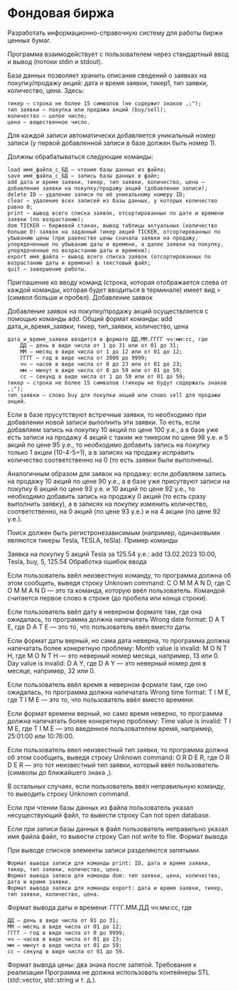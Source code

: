 # Фондовая биржа

Разработать информационно-справочную систему для работы биржи ценных бумаг.

Программа взаимодействует с пользователем через стандартный ввод и вывод (потоки stdin и stdout).

База данных позволяет хранить описания сведений о заявках на покупку/продажу акций: дата и время заявки, тикер1, тип заявки, количество, цена. Здесь:

    тикер — строка не более 15 символов (не содержит знаков ,;");
    тип заявки — покупка или продажа акций (buy/sell);
    количество — целое число;
    цена — вещественное число.

Для каждой записи автоматически добавляется уникальный номер записи (у первой добавленной записи в базе должен быть номер 1).

Должны обрабатываться следующие команды:

    load имя_файла_с_БД — чтение базы данных из файла;
    save имя_файла_с_БД — запись базы данных в файл;
    add дата и время заявки, тикер, тип заявки, количество, цена — добавление заявки на покупку/продажу акций (добавление записи);
    delete ID — удаление записи по её уникальному номеру ID;
    clear — удаление всех записей из базы данных, у которых количество равно 0;
    print — вывод всего списка заявок, отсортированных по дате и времени заявки (по возрастанию);
    dom TICKER — биржевой стакан, вывод таблицы актуальных (количество больше 0) заявок на заданный тикер акций TICKER, отсортированных по убыванию цены (при равенстве цены сначала заявки на продажу, упорядоченные по убыванию даты и времени, а далее заявки на покупку, упорядоченные по возрастанию даты и времени);
    export имя_файла — вывод всего списка заявок (отсортированных по возрастанию даты и времени) в текстовый файл;
    quit — завершение работы.

Приглашение ко вводу команд (строка, которая отображается слева от каждой команды, которая будет вводиться в терминале) имеет вид > (символ больше и пробел).
Добавление заявок

Добавление заявок на покупку/продажу акций осуществляется с помощью команды add. Общий формат команды: add дата_и_время_заявки, тикер, тип_заявки, количество, цена

    дата_и_время_заявки вводится в формате ДД.ММ.ГГГГ чч:мм:сс, где
        ДД — день в виде числа от 1 до 31 или от 01 до 31;
        MM — месяц в виде числа от 1 до 12 или от 01 до 12;
        ГГГГ — год в виде числа от 2000 до 9999;
        чч — часов в виде числа от 0 до 23 или от 01 до 23;
        мм — минут в виде числа от 0 до 59 или от 01 до 59;
        сс — секунд в виде числа от 1 до 59 или от 01 до 59;
    тикер — строка не более 15 символов (тикеры не будут содержать знаков ,;");
    тип_заявки — слово buy для покупки акций или слово sell для продажи акций.

Если в базе прусутствуют встречные заявки, то необходимо при добавлении новой записи выполнить эти заявки. То есть, если добавляем запись на покупку 10 акций по цене 100 у.е., а в базе уже есть записи на продажу 4 акций с таким же тикером по цене 98 у.е. и 5 акций по цене 95 у.е., то необходимо добавить запись на покупку только 1 акции (10-4-5=1), а в записях на продажу исправить количество соответственно на 0 (то есть заявки были выполнены).

Аналогичным образом для заявок на продажу: если добавляем запись на продажу 10 акций по цене 90 у.е., а в базе уже присутвуют записи на покупку 6 акций по цене 93 у.е. и 10 акций по цене 92 у.е., то необходимо добавить запись на продажу 0 акций (то есть сразу выполнить заявку), а в записях на покупку изменить количество, соответственно, на 0 акций (по цене 93 у.е.) и на 4 акции (по цене 92 у.е.).

Поиск должен быть регистронезависимым (например, одинаковыми являются тикеры Tesla, TESLA, teSla).
Пример команды

Заявка на покупку 5 акций Tesla за 125.54 у.е.: add 13.02.2023 10:00, Tesla, buy, 5, 125.54
Обработка ошибок ввода

Если пользователь ввёл неизвестную команду, то программа должна об этом сообщить, выведя строку Unknown command: C O M M A N D, где C O M M A N D — это та команда, которую ввёл пользователь. Командой считается первое слово в строке (до пробела или конца строки).

Если пользователь ввёл дату в неверном формате там, где она ожидалась, то программа должна напечатать Wrong date format: D A T E, где D A T E — это то, что пользователь ввёл вместо даты.

Если формат даты верный, но сама дата неверна, то программа должна напечатать более конкретную проблему: Month value is invalid: M O N T H, где M O N T H — это неверный номер месяца, например, 13 или 0. Day value is invalid: D A Y, где D A Y — это неверный номер дня в месяце, например, 32 или 0.

Если пользователь ввёл время в неверном формате там, где оно ожидалась, то программа должна напечатать Wrong time format: T I M E, где T I M E — это то, что пользователь ввёл вместо времени.

Если формат времени верный, но само время неверно, то программа должна напечатать более конкретную проблему: Time value is invalid: T I M E, где T I M E — это введенное пользователем время, например, 25:01:00 или 10:76:00.

Если пользователь ввел неизвестный тип заявки, то программа должна об этом сообщить, выведя строку Unknown command: O R D E R, где O R D E R — это тот неизвестный тип заявки, который ввёл пользователь (символы до ближайшего знака ,).

В остальных случаях, если пользователь ввёл неправильную команду, то выводить строку Unknown command.

Если при чтении базы данных из файла пользователь указал несуществующий файл, то вывести строку Can not open database.

Если при записи базы данных в файл пользователь неправильно указал имя файла файл, то вывести строку Can not write to file.
Формат вывода

При выводе списков элементы записи разделяются запятыми.

    Формат вывода записи для команды print: ID, дата и время заявки, тикер, тип заявки, количество, цена.
    Формат вывода записи для команды dom: тип заявки, цена, количество, дата и время заявки.
    Формат вывода записи для команды export: дата и время заявки, тикер, тип заявки, количество, цена.

Формат вывода даты и времени: ГГГГ.ММ.ДД чч:мм:сс, где

    ДД — день в виде числа от 01 до 31;
    MM — месяц в виде числа от 01 до 12;
    ГГГГ — год в виде числа от 0 до 9999;
    чч — часов в виде числа от 01 до 23;
    мм — минут в виде числа от 01 до 59;
    сс — секунд в виде числа от 01 до 59.

Формат вывода цены: два знака после запятой.
Требования к реализации
Программа не должна использовать контейнеры STL (std::vector, std::string и т. д.).
